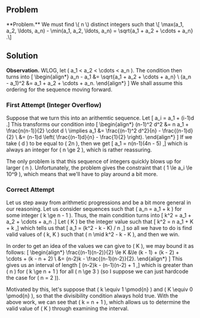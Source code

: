 ## Problem

<div class="side-box">
**Problem.** We must find \( n \) distinct integers such that
\[
    \max(a_1, a_2, \ldots, a_n) - \min(a_1, a_2, \ldots, a_n) = \sqrt{a_1 + a_2 + \cdots + a_n}
.\]
</div>

## Solution

**Observation.** WLOG, let \( a_1 < a_2 < \cdots < a_n \). The condition then turns into
\[
\begin{align*}
    a_n - a_1 &= \sqrt{a_1 + a_2 + \cdots + a_n} \\
    (a_n - a_1)^2 &= a_1 + a_2 + \cdots + a_n.
\end{align*}
\]
We shall assume this ordering for the sequence moving forward.

### First Attempt (Integer Overflow)

Suppose that we turn this into an arithemtic sequence. Let
\[
    a_i = a_1 + (i-1)d
.\]
This transforms our condition into
\[
\begin{align*}
    (n-1)^2 d^2 &= n a_1 + \frac{n(n-1)}{2} \cdot d \\
    \implies a_1 &= \frac{(n-1)^2 d^2}{n} - \frac{(n-1)d}{2} \\
    &= (n-1)d \left( \frac{(n-1)d}{n} - \frac{1}{2} \right).
\end{align*}
\]
If we take \( d \) to be equal to \( 2n \), then we get
\[
    a_1 = n(n-1)(4n - 5)
,\]
which is always an integer for \( n \ge 2 \), which is rather reassuring.

The only problem is that this sequence of integers quickly blows up for larger \( n \). Unfortunately, the problem gives the constraint that \( 1 \le a_i \le 10^9 \), which means that we'll have to play around a bit more.

### Correct Attempt

Let us step away from arithmetic progressions and be a bit more general in our reasoning. Let us consider sequences such that \( a_n = a_1 + k \) for some integer \( k \ge n - 1 \). Thus, the main condition turns into
\[
    k^2 = a_1 + a_2 + \cdots + a_n
.\]
Let \( K \) be the integer value such that
\[
    k^2 = n a_1 + K + k
,\]
which tells us that
\[
    a_1 = (k^2 - k - K) / n
,\]
so all we have to do is find valid values of \( k, K \) such that \( n \mid k^2 - k - K \), and then we win.

In order to get an idea of the values we can give to \( K \), we may bound it as follows:
\[
\begin{align*}
    \frac{(n-1)(n-2)}{2} \le K &\le (k - 1) + (k - 2) + \cdots + (k - n + 2) \\
    &= (n-2)k - \frac{(n-1)(n-2)}{2}.
\end{align*}
\]
This gives us an interval of length
\[
    (n-2)k - (n-1)(n-2) + 1
,\]
which is greater than \( n \) for \( k \ge n + 1 \) for all \( n \ge 3 \) (so I suppose we can just hardcode the case for \( n = 2 \)).

Motivated by this, let's suppose that \( k \equiv 1 \pmod{n} \) and \( K \equiv 0 \pmod{n} \), so that the divisibility condition always hold true. With the above work, we can see that \( k = n + 1 \), which allows us to determine the valid value of \( K \) through examining the interval.
